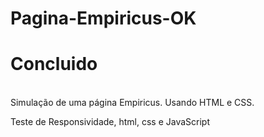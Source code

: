 # Pagina-Empiricus-OK
<h1>Concluido</h1><br>
Simulação de uma página Empiricus. Usando HTML e CSS. 

Teste de Responsividade, html, css e JavaScript

